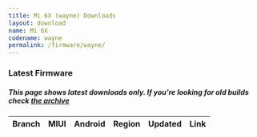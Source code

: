 ```yaml
---
title: Mi 6X (wayne) Downloads
layout: download
name: Mi 6X
codename: wayne
permalink: /firmware/wayne/
---
```


### Latest Firmware
##### This page shows latest downloads only. If you're looking for old builds check [the archive](/archive/firmware/wayne/)


<div class="table-responsive-md" id="table-wrapper">
<table id="firmware" class="compact table table-striped table-hover table-sm">
    <thead class="thead-dark">
        <tr>
            <th>Branch</th>
            <th>MIUI</th>
            <th>Android</th>
            <th>Region</th>
            <th>Updated</th>
            <th>Link</th>
        </tr>
    </thead>
    <script>loadFirmwareDownloads('wayne', 'latest')</script>
</table>
</div>
